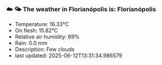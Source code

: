### ☁️ 🌤️  The weather in Florianópolis is: Florianópolis

- Temperature: 16.33°C
- On flesh: 15.82°C
- Relative air humidity: 69%
- Rain: 0.0 mm
- Description: Few clouds
- last updated: 2025-06-12T13:31:34.986579
